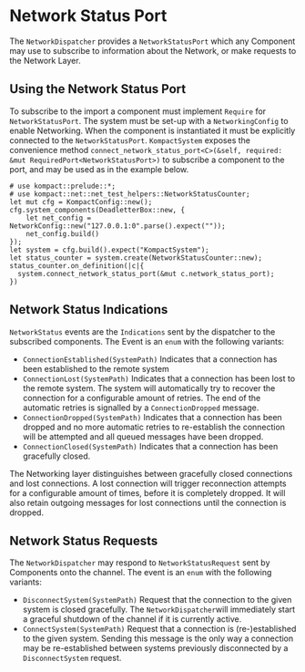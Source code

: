 # Network Status Port

The `NetworkDispatcher` provides a `NetworkStatusPort` which any Component may use to subscribe to information about the 
Network, or make requests to the Network Layer.

## Using the Network Status Port

To subscribe to the import a component must implement `Require` for `NetworkStatusPort`. The system must be set-up with 
a `NetworkingConfig` to enable Networking. When the component is instantiated it must be explicitly connected to the 
`NetworkStatusPort`. `KompactSystem` exposes the convenience method 
`connect_network_status_port<C>(&self, required: &mut RequiredPort<NetworkStatusPort>)` to subscribe a component to the 
port, and may be used as in the example below.
```
# use kompact::prelude::*;
# use kompact::net::net_test_helpers::NetworkStatusCounter;
let mut cfg = KompactConfig::new();
cfg.system_components(DeadletterBox::new, {
    let net_config = NetworkConfig::new("127.0.0.1:0".parse().expect(""));
    net_config.build()
});
let system = cfg.build().expect("KompactSystem");
let status_counter = system.create(NetworkStatusCounter::new);
status_counter.on_definition(|c|{
  system.connect_network_status_port(&mut c.network_status_port);
})
```

## Network Status Indications

`NetworkStatus` events are the `Indications` sent by the dispatcher to the subscribed components. 
The Event is an `enum` with the following variants:

* `ConnectionEstablished(SystemPath)` Indicates that a connection has been established to the remote system
* `ConnectionLost(SystemPath)` Indicates that a connection has been lost to the remote system. The system will 
  automatically try to recover the connection for a configurable amount of retries. The end of the automatic retries is 
  signalled by a `ConnectionDropped` message.
* `ConnectionDropped(SystemPath)` Indicates that a connection has been dropped and no more automatic retries to 
  re-establish the connection will be attempted and all queued messages have been dropped.
* `ConnectionClosed(SystemPath)` Indicates that a connection has been gracefully closed.

The Networking layer distinguishes between gracefully closed connections and lost connections. 
A lost connection will trigger reconnection attempts for a configurable amount of times, before it is completely dropped. 
It will also retain outgoing messages for lost connections until the connection is dropped. 

## Network Status Requests

The `NetworkDispatcher` may respond to `NetworkStatusRequest` sent by Components onto the channel. 
The event is an `enum` with the following variants:

* `DisconnectSystem(SystemPath)` Request that the connection to the given system is closed gracefully. The 
  `NetworkDispatcher`will immediately start a graceful shutdown of the channel if it is currently active.
* `ConnectSystem(SystemPath)` Request that a connection is (re-)established to the given system. Sending this message is
the only way a connection may be re-established between systems previously disconnected by a `DisconnectSystem` request.
